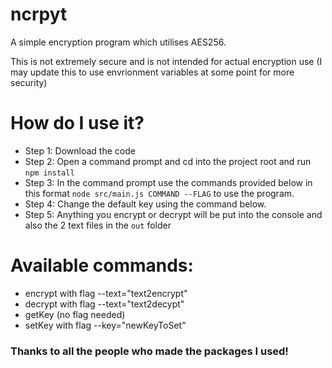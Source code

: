 # ncrpyt
A simple encryption program which utilises AES256.

This is not extremely secure and is not intended for actual encryption use (I may update this to use envrionment variables at some point for more security)

# How do I use it?

- Step 1: Download the code
- Step 2: Open a command prompt and cd into the project root and run `npm install`
- Step 3: In the command prompt use the commands provided below in this format `node src/main.js COMMAND --FLAG` to use the program.
- Step 4: Change the default key using the command below.
- Step 5: Anything you encrypt or decrypt will be put into the console and also the 2 text files in the `out` folder

# Available commands:
- encrypt with flag --text="text2encrypt"
- decrypt with flag --text="text2decypt"
- getKey (no flag needed)
- setKey with flag --key="newKeyToSet"

### Thanks to all the people who made the packages I used!
